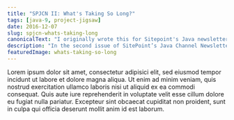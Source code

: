 ```yaml
---
title: "SPJCN II: What's Taking So Long?"
tags: [java-9, project-jigsaw]
date: 2016-12-07
slug: spjcn-whats-taking-long
canonicalText: "I originally wrote this for Sitepoint's Java newsletter, but this issue never got published online."
description: "In the second issue of SitePoint’s Java Channel Newsletter (from September 23rd 2016) I wonder why Java 9 takes so long."
featuredImage: whats-taking-so-long
---
```


Lorem ipsum dolor sit amet, consectetur adipisici elit, sed eiusmod tempor incidunt ut labore et dolore magna aliqua.
Ut enim ad minim veniam, quis nostrud exercitation ullamco laboris nisi ut aliquid ex ea commodi consequat.
Quis aute iure reprehenderit in voluptate velit esse cillum dolore eu fugiat nulla pariatur.
Excepteur sint obcaecat cupiditat non proident, sunt in culpa qui officia deserunt mollit anim id est laborum.